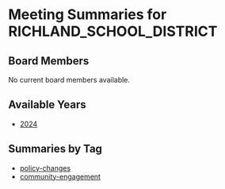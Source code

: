 # Meeting Summaries for RICHLAND_SCHOOL_DISTRICT

## Board Members

No current board members available.

## Available Years
- [2024](school_board_8_year_2024.md)

## Summaries by Tag
- [policy-changes](school_board_8_tag_policy-changes.md)
- [community-engagement](school_board_8_tag_community-engagement.md)
